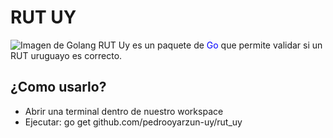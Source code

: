 # RUT UY
![Imagen de Golang](https://miro.medium.com/v2/resize:fit:1400/1*3LJm0IAOHv7fOJuzdDEqFw.png)
RUT Uy es un paquete de <span style='color: blue;'>Go</span> que permite validar si un RUT uruguayo es correcto.

## ¿Como usarlo?
- Abrir una terminal dentro de nuestro workspace
- Ejecutar: go get github.com/pedrooyarzun-uy/rut_uy
  
